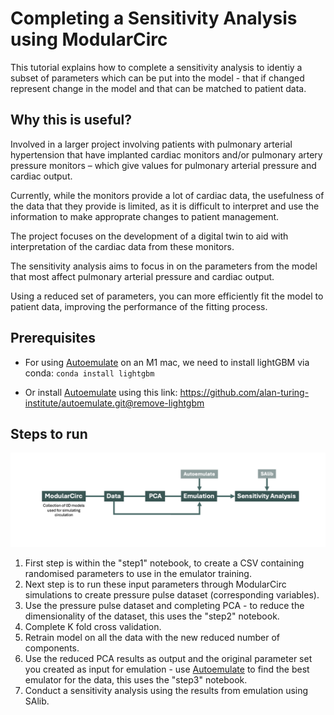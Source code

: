 # Completing a Sensitivity Analysis using ModularCirc
This tutorial explains how to complete a sensitivity analysis to identiy a subset of parameters which can be put into the model - that if changed represent change in the model and that can be matched to patient data.

## Why this is useful?
Involved in a larger project involving patients with pulmonary arterial hypertension that have implanted cardiac monitors and/or pulmonary artery pressure monitors – which give values for pulmonary arterial pressure and cardiac output.

Currently, while the monitors provide a lot of cardiac data, the usefulness of the data that they provide is limited, as it is difficult to interpret and use the information to make approprate changes to patient management.

The project focuses on the development of a digital twin to aid with interpretation of the cardiac data from these monitors. 

The sensitivity analysis aims to focus in on the parameters from the model that most affect pulmonary arterial pressure and cardiac output.

Using a reduced set of parameters, you can more efficiently fit the model to patient data, improving the performance of the fitting process.


 ## Prerequisites
 * For using [Autoemulate](https://github.com/alan-turing-institute/autoemulate) on an M1 mac, we need to install lightGBM via conda: `conda install lightgbm`

 * Or install [Autoemulate](https://github.com/alan-turing-institute/autoemulate) using this link: https://github.com/alan-turing-institute/autoemulate.git@remove-lightgbm

## Steps to run

![alt text](image-1.png)

 1) First step is within the "step1" notebook, to create a CSV containing randomised parameters to use in the emulator training.
 2) Next step is to run these input parameters through ModularCirc simulations to create pressure pulse dataset (corresponding variables).
 3) Use the pressure pulse dataset and completing PCA - to reduce the dimensionality of the dataset, this uses the "step2" notebook.
 4) Complete K fold cross validation.
 5) Retrain model on all the data with the new reduced number of components.
 6) Use the reduced PCA results as output and the original parameter set you created as input for emulation - use [Autoemulate](https://github.com/alan-turing-institute/autoemulate)  to find the best emulator for the data, this uses the "step3" notebook.
 7) Conduct a sensitivity analysis using the results from emulation using SAlib.